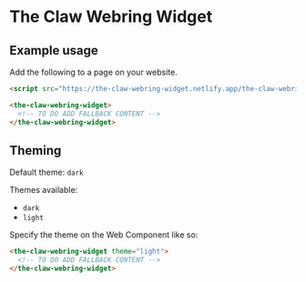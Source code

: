 # The Claw Webring Widget

## Example usage

Add the following to a page on your website.

```html
<script src="https://the-claw-webring-widget.netlify.app/the-claw-webring-widget.mjs" type="module"></script>

<the-claw-webring-widget>
  <!-- TO DO ADD FALLBACK CONTENT -->
</the-claw-webring-widget>
```

## Theming

Default theme: `dark`

Themes available:

- `dark`
- `light`

Specify the theme on the Web Component like so:

```html
<the-claw-webring-widget theme="light">
  <!-- TO DO ADD FALLBACK CONTENT -->
</the-claw-webring-widget>
```
